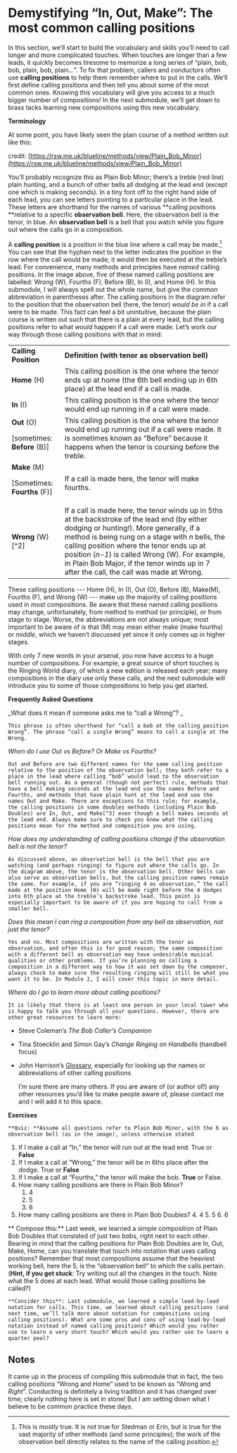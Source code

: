 # Demystifying “In, Out, Make”: The most common calling positions

In this section, we’ll start to build the vocabulary and skills you’ll need to call longer and more complicated touches. When touches are longer than a few leads, it quickly becomes tiresome to memorize a long series of “plain, bob, bob, plain, bob, plain…”. To fix that problem, callers and conductors often use **calling positions** to help them remember where to put in the calls. We’ll first define calling positions and then tell you about some of the most common ones. Knowing this vocabulary will give you access to a much bigger number of compositions! In the next submodule, we’ll get down to brass tacks learning new compositions using this new vocabulary.

**Terminology**

At some point, you have likely seen the plain course of a method written out like this:


credit: [https://rsw.me.uk/blueline/methods/view/Plain_Bob_Minor](https://rsw.me.uk/blueline/methods/view/Plain_Bob_Minor)

You’ll probably recognize this as Plain Bob Minor; there’s a treble (red line) plain hunting, and a bunch of other bells all dodging at the lead end (except one which is making seconds). In a tiny font off to the right hand side of each lead, you can see letters pointing to a particular place in the lead. These letters are shorthand for the names of various **calling positions **relative to a specific **observation bell**. Here, the observation bell is the tenor, in blue. An **observation bell** is a bell that you watch while you figure out where the calls go in a composition.

A **calling position** is a position in the blue line where a call may be made.[^1] You can see that the hyphen next to the letter indicates the position in the row where the call would be made; it would then be executed at the treble’s lead. For convenience, many methods and principles have _named_ calling positions. In the image above, five of these named calling positions are labelled: Wrong (W), Fourths (F), Before (B), In (I), and Home (H). In this submodule, I will always spell out the whole name, but give the common abbreviation in parentheses after. The calling positions in the diagram refer to the position that the observation bell (here, the tenor) _would be in_ if a call were to be made. This fact can feel a bit unintuitive, because the plain course is written out such that there is a plain at every lead, but the calling positions refer to what _would_ happen if a call were made. Let’s work our way through those calling positions with that in mind:


<table>
  <tr>
   <td><strong>Calling Position</strong>
   </td>
   <td><strong>Definition (with tenor as observation bell)</strong>
   </td>
  </tr>
  <tr>
   <td><strong>Home</strong> (H)
   </td>
   <td>This calling position is the one where the tenor ends up at home (the 6th bell ending up in 6th place) at the lead end if a call is made. 
   </td>
  </tr>
  <tr>
   <td><strong>In</strong> (I)
   </td>
   <td>This calling position is the one where the tenor would end up running in if a call were made. 
   </td>
  </tr>
  <tr>
   <td><strong>Out</strong> (O) 
<p>
[sometimes: <strong>Before</strong> (B)]
   </td>
   <td>This calling position is the one where the tenor would end up running out if a call were made. It is sometimes known as “Before” because it happens when the tenor is coursing before the treble.
   </td>
  </tr>
  <tr>
   <td><strong>Make</strong> (M)
<p>
[Sometimes: <strong>Fourths</strong> (F)]
   </td>
   <td>If a call is made here, the tenor will make fourths.
   </td>
  </tr>
  <tr>
   <td><strong>Wrong</strong> (W)[^2]
   </td>
   <td>If a call is made here, the tenor winds up in 5ths at the backstroke of the lead end (by either dodging or hunting!). More generally, if a method is being rung on a stage with <em>n</em> bells, the calling position where the tenor ends up at position (<em>n-1</em>) is called Wrong (W). For example, in Plain Bob Major, if the tenor winds up in 7 after the call, the call was made at Wrong.
   </td>
  </tr>
</table>


These calling positions --- Home (H), In (I), Out (O), Before (B), Make(M), Fourths (F), and Wrong (W) --- make up the majority of calling positions used in most compositions. Be aware that these named calling positions may change, unfortunately, from method to method (or principle), or from stage to stage. Worse, the abbreviations are not always unique; most important to be aware of is that (M) may mean either make (make fourths) or _middle_, which we haven’t discussed yet since it only comes up in higher stages.

With only 7 new words in your arsenal, you now have access to a huge number of compositions. For example, a great source of short touches is the Ringing World diary, of which a new edition is released each year; many compositions in the diary use only these calls, and the next submodule will introduce you to some of those compositions to help you get started.

**Frequently Asked Questions**

_What does it mean if someone asks me to “call a Wrong”? _

	This phrase is often shorthand for “call a bob at the calling position Wrong”. The phrase “call a single Wrong” means to call a single at the Wrong.

_When do I use Out vs Before? Or Make vs Fourths?_

	Out and Before are two different names for the same calling position relative to the position of the observation bell; they both refer to a place in the lead where calling “bob” would lead to the observation bell running out. As a general (though not perfect) rule, methods that have a bell making seconds at the lead end use the names Before and Fourths, and methods that have plain hunt at the lead end use the names Out and Make. There are exceptions to this rule; for example, the calling positions in some doubles methods (including Plain Bob Doubles) are In, Out, and Make[^3] even though a bell makes seconds at the lead end. Always make sure to check you know what the calling positions mean for the method and composition you are using.

_How does my understanding of calling positions change if the observation bell is not the tenor?_

	As discussed above, an observation bell is the bell that you are watching (and perhaps ringing) to figure out where the calls go. In the diagram above, the tenor is the observation bell. Other bells can also serve as observation bells, but the calling position names remain the same. For example, if you are “ringing 4 as observation,” the call made at the position Home (H) will be made right before the 4 dodges into 6th place at the treble’s backstroke lead. This point is especially important to be aware of if you are hoping to call from a smaller bell.

_Does this mean I can ring a composition from any bell as observation, not just the tenor?_

	Yes and no. Most compositions are written with the tenor as observation, and often this is for good reason; the same composition with a different bell as observation may have undesirable musical qualities or other problems. If you’re planning on calling a composition in a different way to how it was set down by the composer, always check to make sure the resulting ringing will still be what you want it to be. In Module 2, I will cover this topic in more detail.

_Where do I go to learn more about calling positions?_

	It is likely that there is at least one person in your local tower who is happy to talk you through all your questions. However, there are other great resources to learn more:



*   Steve Coleman’s _The Bob Caller’s Companion_
*   Tina Stoecklin and Simon Gay’s _Change Ringing on Handbells_ (handbell focus)
*   John Harrison’s [Glossary](http://jaharrison.me.uk/Ringing/Glossary/), especially for looking up the names or abbreviations of other calling positions

	I’m sure there are many others. If you are aware of (or author of!) any other resources you’d like to make people aware of, please contact me and I will add it to this space.

**Exercises**

	**Quiz: **Assume all questions refer to Plain Bob Minor, with the 6 as observation bell (as in the image), unless otherwise stated



1. If I make a call at “In,” the tenor will run out at the lead end. True or **False**
2. If I make a call at “Wrong,” the tenor will be in 6ths place after the dodge. True or **False**
3. If I make a call at “Fourths,” the tenor will make the bob. **True** or False.
4. How many calling positions are there in Plain Bob Minor?
    1. 4
    2. 5
    3. 6
5. How many calling positions are there in Plain Bob Doubles?
    4. 4
    5. 5
    6. 6

**	Compose this:** Last week, we learned a simple composition of Plain Bob Doubles that consisted of just two bobs, right next to each other. Bearing in mind that the calling positions for Plain Bob Doubles are In, Out, Make, Home, can you translate that touch into notation that uses calling positions? Remember that most compositions assume that the heaviest working bell, here the 5, is the “observation bell” to which the calls pertain. (**Hint, if you get stuck**: Try writing out all the changes in the touch. Note what the 5 does at each lead. What would those calling positions be called?)

	**Consider this**: Last submodule, we learned a simple lead-by-lead notation for calls. This time, we learned about calling positions (and next time, we’ll talk more about notation for compositions using calling positions). What are some pros and cons of using lead-by-lead notation instead of named calling positions? Which would you rather use to learn a very short touch? Which would you rather use to learn a quarter peal?


<!-- Footnotes themselves at the bottom. -->
## Notes

[^1]:
     This is _mostly_ true. It is not true for Stedman or Erin, but is true for the vast majority of other methods (and some principles); the work of the observation bell directly relates to the name of the calling position.

[^2]:
<p>
     It came up in the process of compiling this submodule that in fact, the two calling positions “Wrong and Home” used to be known as “Wrong and <em>Right</em>”. Conducting is definitely a living tradition and it has changed over time; clearly nothing here is set in stone! But I am setting down what I believe to be common practice these days.

[^3]:
     Technically, there’s also “Home” for when long fifths are made, but this is more often just thought of as being unaffected!

